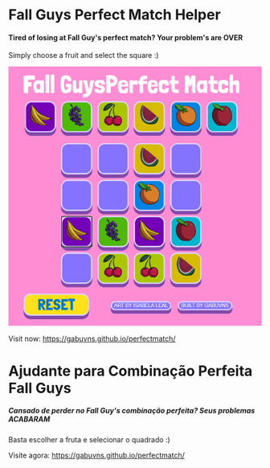 # Fall Guys Perfect Match Helper
#### Tired of losing at Fall Guy's perfect match? Your problem's are **OVER**
Simply choose a fruit and select the square :)

![Perfect Match Overview](https://github.com/gabuvns/perfectmatch/blob/master/.github/workingexample.png)

Visit now: https://gabuvns.github.io/perfectmatch/

# Ajudante para Combinação Perfeita Fall Guys
##### Cansado de perder no Fall Guy's combinação perfeita? Seus problemas **ACABARAM**
Basta escolher a fruta e selecionar o quadrado :)

Visite agora: https://gabuvns.github.io/perfectmatch/
